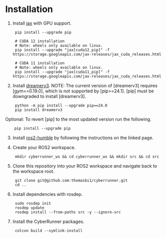 Installation
=====

1. Install [jax](https://jax.readthedocs.io/en/latest/installation.html) with GPU support.

        pip install --upgrade pip

        # CUDA 12 installation
        # Note: wheels only available on linux.
        pip install --upgrade "jax[cuda12_pip]" -f https://storage.googleapis.com/jax-releases/jax_cuda_releases.html

        # CUDA 11 installation
        # Note: wheels only available on linux.
        pip install --upgrade "jax[cuda11_pip]" -f https://storage.googleapis.com/jax-releases/jax_cuda_releases.html

2. Install [dreamerv3](https://github.com/danijar/dreamerv3). NOTE: The current version of [dreamerv3] requires [gym==0.19.0], which is not supported by [pip>=24.1]. [pip] must be downgraded to install [dreamerv3].

        python -m pip install --upgrade pip==24.0
        pip install dreamerv3

Optional: To revert [pip] to the most updated version run the following.

        pip install --upgrade pip

3. Install [ros2-humble](https://docs.ros.org/en/humble/Installation/Ubuntu-Install-Debians.html) by following the instructions on the linked page.

4. Create your ROS2 workspace.

        mkdir cyberrunner_ws && cd cyberrunner_ws && mkdir src && cd src

5. Clone this repository into your ROS2 workspace and navigate back to the workspace root.

        git clone git@github.com:thomasbi1/cyberrunner.git
        cd ..

6. Install dependencies with rosdep.

        sudo rosdep init
        rosdep update
        rosdep install --from-paths src -y --ignore-src
        
7. Install the CyberRunner packages.

        colcon build --symlink-install
